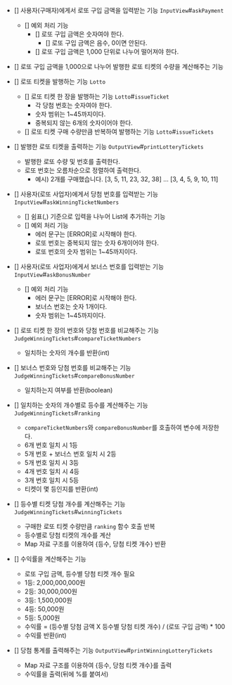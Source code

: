 


- [] 사용자(구매자)에게서 로또 구입 금액을 입력받는 기능 `InputView`#`askPayment`
  - [] 예외 처리 기능
    - [] 로또 구입 금액은 숫자여야 한다.
      - [] 로또 구입 금액은 음수, 0이면 안된다.
    - [] 로또 구입 금액은 1,000 단위로 나누어 떨어져야 한다.

- [] 로또 구입 금액을 1,000으로 나누어 발행한 로또 티켓의 수량을 계산해주는 기능

- [] 로또 티켓을 발행하는 기능 `Lotto`
  - [] 로또 티켓 한 장을 발행하는 기능 `Lotto`#`issueTicket`
    - 각 당첨 번호는 숫자여야 한다.
    - 숫자 범위는 1~45까지이다.
    - 중복되지 않는 6개의 숫자이어야 한다.
  - [] 로또 티켓 구매 수량만큼 반복하여 발행하는 기능 `Lotto`#`issueTickets`

- [] 발행한 로또 티켓을 출력하는 기능 `OutputView`#`printLotteryTickets`
  - 발행한 로또 수량 및 번호를 출력한다.
  - 로또 번호는 오름차순으로 정렬하여 출력한다.
    - 예시) 2개를 구매했습니다. [3, 5, 11, 23, 32, 38] ... [3, 4, 5, 9, 10, 11]

- [] 사용자(로또 사업자)에게서 당첨 번호를 입력받는 기능 `InputView`#`askWinningTicketNumbers`
  - [] 쉼표(,) 기준으로 입력을 나누어 List에 추가하는 기능
  - [] 예외 처리 기능
    - 에러 문구는 [ERROR]로 시작해야 한다.
    - 로또 번호는 중복되지 않는 숫자 6개이어야 한다.
    - 로또 번호의 숫자 범위는 1~45까지이다.

- [] 사용자(로또 사업자)에게서 보너스 번호를 입력받는 기능 `InputView`#`askBonusNumber`
  - [] 예외 처리 기능
    - 에러 문구는 [ERROR]로 시작해야 한다.
    - 보너스 번호는 숫자 1개이다.
    - 숫자 범위는 1~45까지이다.

- [] 로또 티켓 한 장의 번호와 당첨 번호를 비교해주는 기능 `JudgeWinningTickets`#`compareTicketNumbers`
  - 일치하는 숫자의 개수를 반환(int)

- [] 보너스 번호와 당첨 번호를 비교해주는 기능 `JudgeWinningTickets`#`compareBonusNumber`
  - 일치하는지 여부를 반환(boolean)

- [] 일치하는 숫자의 개수별로 등수를 계산해주는 기능 `JudgeWinningTickets`#`ranking`
  - `compareTicketNumbers`와 `compareBonusNumber`를 호출하여 변수에 저장한다.
  - 6개 번호 일치 시 1등
  - 5개 번호 + 보너스 번호 일치 시 2등
  - 5개 번호 일치 시 3등
  - 4개 번호 일치 시 4등
  - 3개 번호 일치 시 5등
  - 티켓이 몇 등인지를 반환(int)

- [] 등수별 티켓 당첨 개수를 계산해주는 기능 `JudgeWinningTickets`#`winningTickets`
  - 구매한 로또 티켓 수량만큼 `ranking` 함수 호출 반복
  - 등수별로 당첨 티켓의 개수를 계산
  - Map 자료 구조를 이용하여 {등수, 당첨 티켓 개수} 반환

- [] 수익률을 계산해주는 기능
  - 로또 구입 금액, 등수별 당첨 티켓 개수 필요
  - 1등: 2,000,000,000원
  - 2등: 30,000,000원
  - 3등: 1,500,000원
  - 4등: 50,000원
  - 5등: 5,000원
  - 수익률 = (등수별 당첨 금액 X 등수별 당첨 티켓 개수) / (로또 구입 금액) * 100
  - 수익률 반환(int)

- [] 당첨 통계를 출력해주는 기능 `OutputView`#`printWinningLotteryTickets`
  - Map 자료 구조를 이용하여 {등수, 당첨 티켓 개수}를 출력
  - 수익률을 출력(뒤에 %를 붙여서)

